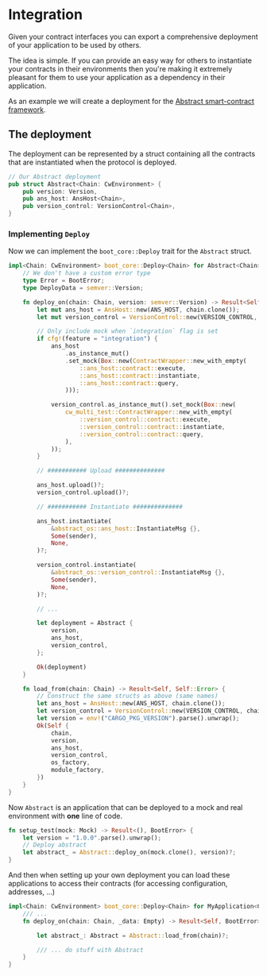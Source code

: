 # Integration

Given your contract interfaces you can export a comprehensive deployment of your application to be used by others.  

The idea is simple. If you can provide an easy way for others to instantiate your contracts in their environments then you're making it extremely pleasant for them to use your application as a dependency in their application.  

As an example we will create a deployment for the [Abstract smart-contract framework](https://abstract.money/).

## The deployment

The deployment can be represented by a struct containing all the contracts that are instantiated when the protocol is deployed.

```rust
// Our Abstract deployment
pub struct Abstract<Chain: CwEnvironment> {
    pub version: Version,
    pub ans_host: AnsHost<Chain>,
    pub version_control: VersionControl<Chain>,
}
```

### Implementing `Deploy`

Now we can implement the `boot_core::Deploy` trait for the `Abstract` struct.

```rust
impl<Chain: CwEnvironment> boot_core::Deploy<Chain> for Abstract<Chain> {
    // We don't have a custom error type
    type Error = BootError;
    type DeployData = semver::Version;

    fn deploy_on(chain: Chain, version: semver::Version) -> Result<Self, BootError> {
        let mut ans_host = AnsHost::new(ANS_HOST, chain.clone());
        let mut version_control = VersionControl::new(VERSION_CONTROL, chain.clone());

        // Only include mock when `integration` flag is set
        if cfg!(feature = "integration") {
            ans_host
                .as_instance_mut()
                .set_mock(Box::new(ContractWrapper::new_with_empty(
                    ::ans_host::contract::execute,
                    ::ans_host::contract::instantiate,
                    ::ans_host::contract::query,
                )));

            version_control.as_instance_mut().set_mock(Box::new(
                cw_multi_test::ContractWrapper::new_with_empty(
                    ::version_control::contract::execute,
                    ::version_control::contract::instantiate,
                    ::version_control::contract::query,
                ),
            ));
        }

        // ########### Upload ##############

        ans_host.upload()?;
        version_control.upload()?;

        // ########### Instantiate ##############

        ans_host.instantiate(
            &abstract_os::ans_host::InstantiateMsg {},
            Some(sender),
            None,
        )?;

        version_control.instantiate(
            &abstract_os::version_control::InstantiateMsg {},
            Some(sender),
            None,
        )?;

        // ... 

        let deployment = Abstract {
            version,
            ans_host,
            version_control,
        };

        Ok(deployment)
    }

    fn load_from(chain: Chain) -> Result<Self, Self::Error> {
        // Construct the same structs as above (same names)
        let ans_host = AnsHost::new(ANS_HOST, chain.clone());
        let version_control = VersionControl::new(VERSION_CONTROL, chain.clone());
        let version = env!("CARGO_PKG_VERSION").parse().unwrap();
        Ok(Self {
            chain,
            version,
            ans_host,
            version_control,
            os_factory,
            module_factory,
        })
    }
}
```

Now `Abstract` is an application that can be deployed to a mock and real environment with **one** line of code.

```rust
fn setup_test(mock: Mock) -> Result<(), BootError> {
    let version = "1.0.0".parse().unwrap();
    // Deploy abstract
    let abstract_ = Abstract::deploy_on(mock.clone(), version)?;
}
```

And then when setting up your own deployment you can load these applications to access their contracts (for accessing configuration, addresses, ...)

```rust
impl<Chain: CwEnvironment> boot_core::Deploy<Chain> for MyApplication<Chain> {
    /// ...
    fn deploy_on(chain: Chain, _data: Empty) -> Result<Self, BootError> {

        let abstract_: Abstract = Abstract::load_from(chain)?;

        /// ... do stuff with Abstract
    }
}
```
